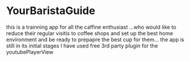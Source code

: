 # YourBaristaGuide
this is a trainning app for all the caffine enthusiast ...who would like to reduce their regular visitis to coffee shops and set up the best home environment and be ready to prepapre the best cup for them... 
the app is still in its initial stages 
I have used free 3rd party plugin for the youtubePlayerView
